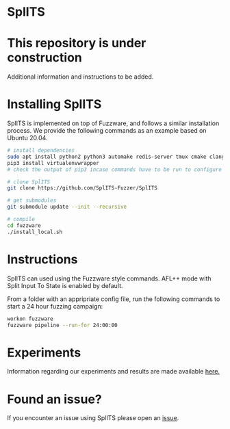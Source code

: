 # SplITS

# This repository is under construction
Additional information and instructions to be added.


# Installing SplITS
SplITS is implemented on top of Fuzzware, and follows a similar installation process. We provide the following commands as an example based on Ubuntu 20.04.

```bash
# install dependencies
sudo apt install python2 python3 automake redis-server tmux cmake clang unzip python3-pip
pip3 install virtualenvwrapper
# check the output of pip3 incase commands have to be run to configure the environment

# clone SplITS
git clone https://github.com/SplITS-Fuzzer/SplITS

# get submodules
git submodule update --init --recursive

# compile
cd fuzzware
./install_local.sh
```


# Instructions
SplITS can used using the Fuzzware style commands. AFL++ mode with Split Input To State is enabled by default.

From a folder with an appripriate config file, run the following commands to start a 24 hour fuzzing campaign:

```bash
workon fuzzware
fuzzware pipeline --run-for 24:00:00
```


# Experiments
Information regarding our experiments and results are made available [here.](https://github.com/SplITS-Fuzzer/SplITS-Experiments)

# Found an issue?
If you encounter an issue using SplITS please open an [issue](https://github.com/SplITS-Fuzzer/SplITS/issues).
